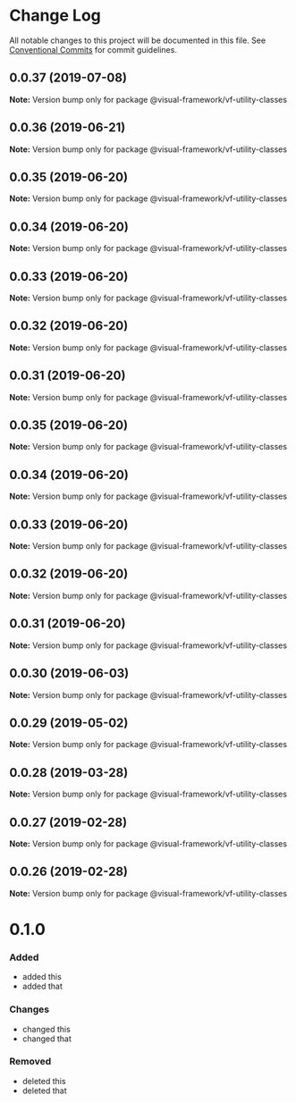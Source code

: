 # Change Log

All notable changes to this project will be documented in this file.
See [Conventional Commits](https://conventionalcommits.org) for commit guidelines.

## 0.0.37 (2019-07-08)

**Note:** Version bump only for package @visual-framework/vf-utility-classes





## 0.0.36 (2019-06-21)

**Note:** Version bump only for package @visual-framework/vf-utility-classes





## 0.0.35 (2019-06-20)

**Note:** Version bump only for package @visual-framework/vf-utility-classes





## 0.0.34 (2019-06-20)

**Note:** Version bump only for package @visual-framework/vf-utility-classes





## 0.0.33 (2019-06-20)

**Note:** Version bump only for package @visual-framework/vf-utility-classes





## 0.0.32 (2019-06-20)

**Note:** Version bump only for package @visual-framework/vf-utility-classes





## 0.0.31 (2019-06-20)

**Note:** Version bump only for package @visual-framework/vf-utility-classes





## 0.0.35 (2019-06-20)

**Note:** Version bump only for package @visual-framework/vf-utility-classes





## 0.0.34 (2019-06-20)

**Note:** Version bump only for package @visual-framework/vf-utility-classes





## 0.0.33 (2019-06-20)

**Note:** Version bump only for package @visual-framework/vf-utility-classes





## 0.0.32 (2019-06-20)

**Note:** Version bump only for package @visual-framework/vf-utility-classes





## 0.0.31 (2019-06-20)

**Note:** Version bump only for package @visual-framework/vf-utility-classes





## 0.0.30 (2019-06-03)

**Note:** Version bump only for package @visual-framework/vf-utility-classes





## 0.0.29 (2019-05-02)

**Note:** Version bump only for package @visual-framework/vf-utility-classes





## 0.0.28 (2019-03-28)

**Note:** Version bump only for package @visual-framework/vf-utility-classes





## 0.0.27 (2019-02-28)

**Note:** Version bump only for package @visual-framework/vf-utility-classes





## 0.0.26 (2019-02-28)

**Note:** Version bump only for package @visual-framework/vf-utility-classes





# 0.1.0

### Added
- added this
- added that

### Changes

- changed this
- changed that

### Removed

- deleted this
- deleted that
